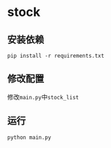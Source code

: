 # stock

## 安装依赖

```
pip install -r requirements.txt
```

## 修改配置

修改`main.py`中`stock_list`

## 运行

```
python main.py
```